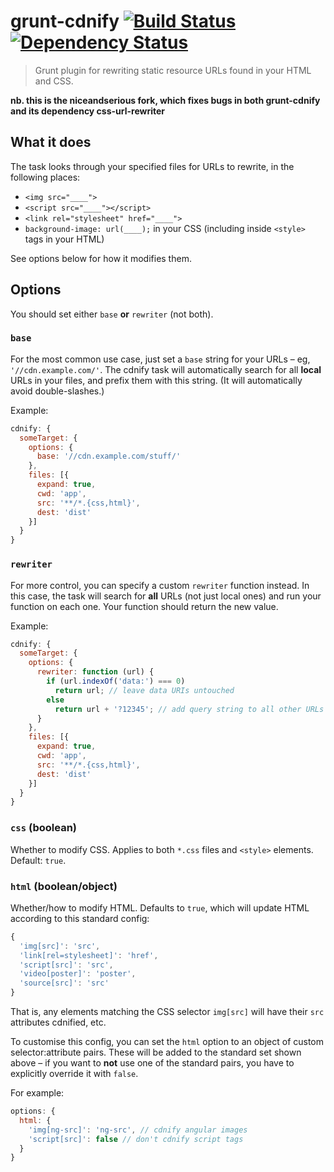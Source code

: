 # grunt-cdnify [![Build Status](https://secure.travis-ci.org/callumlocke/grunt-cdnify.png?branch=master)](http://travis-ci.org/callumlocke/grunt-cdnify) [![Dependency Status](https://gemnasium.com/callumlocke/grunt-cdnify.png)](https://gemnasium.com/callumlocke/grunt-cdnify)

> Grunt plugin for rewriting static resource URLs found in your HTML and CSS.

**nb. this is the niceandserious fork, which fixes bugs in both grunt-cdnify and its dependency css-url-rewriter**

## What it does
The task looks through your specified files for URLs to rewrite, in the following places:

* `<img src="____">`
* `<script src="____"></script>`
* `<link rel="stylesheet" href="____">`
* `background-image: url(____);` in your CSS (including inside `<style>` tags in your HTML)

See options below for how it modifies them.


## Options
You should set either `base` **or** `rewriter` (not both).

### `base`
For the most common use case, just set a `base` string for your URLs – eg, `'//cdn.example.com/'`. The cdnify task will automatically search for all **local** URLs in your files, and prefix them with this string. (It will automatically avoid double-slashes.)

Example:

```js
cdnify: {
  someTarget: {
    options: {
      base: '//cdn.example.com/stuff/'
    },
    files: [{
      expand: true,
      cwd: 'app',
      src: '**/*.{css,html}',
      dest: 'dist'
    }]
  }
}
```

### `rewriter`
For more control, you can specify a custom `rewriter` function instead. In this case, the task will search for **all** URLs (not just local ones) and run your function on each one. Your function should return the new value.

Example:

```js
cdnify: {
  someTarget: {
    options: {
      rewriter: function (url) {
        if (url.indexOf('data:') === 0)
          return url; // leave data URIs untouched
        else
          return url + '?12345'; // add query string to all other URLs
      }
    },
    files: [{
      expand: true,
      cwd: 'app',
      src: '**/*.{css,html}',
      dest: 'dist'
    }]
  }
}
```

### `css` (boolean)
Whether to modify CSS. Applies to both `*.css` files and `<style>` elements. Default: `true`.

### `html` (boolean/object)
Whether/how to modify HTML. Defaults to `true`, which will update HTML according to this standard config:

```js
{
  'img[src]': 'src',
  'link[rel=stylesheet]': 'href',
  'script[src]': 'src',
  'video[poster]': 'poster',
  'source[src]': 'src'
}
```

That is, any elements matching the CSS selector `img[src]` will have their `src` attributes cdnified, etc.

To customise this config, you can set the `html` option to an object of custom selector:attribute pairs. These will be added to the standard set shown above – if you want to **not** use one of the standard pairs, you have to explicitly override it with `false`.

For example:

```js
options: {
  html: {
    'img[ng-src]': 'ng-src', // cdnify angular images
    'script[src]': false // don't cdnify script tags
  }
}
```
